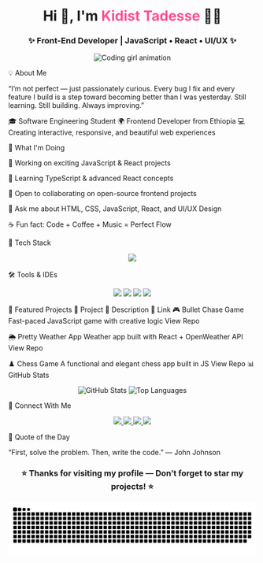 <!-- 🌸 Professional GitHub Profile README for Kidist Tadesse --> <h1 align="center">Hi 👋, I'm <span style="color:#ff4d94;">Kidist Tadesse</span> 👩‍💻</h1> <h3 align="center">✨ Front-End Developer | JavaScript • React • UI/UX ✨</h3>
<p align="center"> <img src="https://media.giphy.com/media/qgQUggAC3Pfv687qPC/giphy.gif" width="300" alt="Coding girl animation"/> </p>
💡 About Me

“I’m not perfect — just passionately curious. Every bug I fix and every feature I build is a step toward becoming better than I was yesterday. Still learning. Still building. Always improving.”

🎓 Software Engineering Student
🌍 Frontend Developer from Ethiopia
💻 Creating interactive, responsive, and beautiful web experiences

🚀 What I'm Doing

🔭 Working on exciting JavaScript & React projects

🌱 Learning TypeScript & advanced React concepts

🤝 Open to collaborating on open-source frontend projects

💬 Ask me about HTML, CSS, JavaScript, React, and UI/UX Design

☕ Fun fact: Code + Coffee + Music = Perfect Flow

🧠 Tech Stack
<p align="center"> <img src="https://skillicons.dev/icons?i=html,css,js,react,ts,git,github,figma,nodejs,vscode" /> </p>
🛠️ Tools & IDEs
<p align="center"> <img src="https://img.shields.io/badge/-VSCode-007ACC?style=for-the-badge&logo=visual-studio-code&logoColor=white"/> <img src="https://img.shields.io/badge/-Figma-F24E1E?style=for-the-badge&logo=figma&logoColor=white"/> <img src="https://img.shields.io/badge/-Git-F05032?style=for-the-badge&logo=git&logoColor=white"/> <img src="https://img.shields.io/badge/-GitHub-181717?style=for-the-badge&logo=github&logoColor=white"/> </p>
🌟 Featured Projects
🧩 Project	🚀 Description	🔗 Link
🎮 Bullet Chase Game	Fast-paced JavaScript game with creative logic	View Repo

🌦️ Pretty Weather App	Weather app built with React + OpenWeather API	View Repo

♟️ Chess Game	A functional and elegant chess app built in JS	View Repo
📊 GitHub Stats
<p align="center"> <img height="180em" src="https://github-readme-stats.vercel.app/api?username=Kidtd12&show_icons=true&theme=radical" alt="GitHub Stats"/> <img height="180em" src="https://github-readme-stats.vercel.app/api/top-langs/?username=Kidtd12&layout=compact&theme=tokyonight" alt="Top Languages"/> </p>
🔗 Connect With Me
<p align="center"> <a href="https://www.linkedin.com/in/kidist-tadesse-889851319/"> <img src="https://img.shields.io/badge/LinkedIn-0077B5?style=for-the-badge&logo=linkedin&logoColor=white"/> </a> <a href="https://kidtd12.github.io/My-portfolio/"> <img src="https://img.shields.io/badge/Portfolio-ff69b4?style=for-the-badge&logo=vercel&logoColor=white"/> </a> <a href="https://web.telegram.org/k/"> <img src="https://img.shields.io/badge/Telegram-8A2BE2?style=for-the-badge&logo=telegram&logoColor=white"/> </a> <a href="mailto:k44144202@gmail.com"> <img src="https://img.shields.io/badge/Email-D14836?style=for-the-badge&logo=gmail&logoColor=white"/> </a> </p>
💬 Quote of the Day

“First, solve the problem. Then, write the code.” — John Johnson

<h3 align="center">⭐ Thanks for visiting my profile — Don’t forget to star my projects! ⭐</h3> <p align="center"> <img src="https://raw.githubusercontent.com/Platane/snk/output/github-contribution-grid-snake-dark.svg" alt="Snake animation"/> </p>
